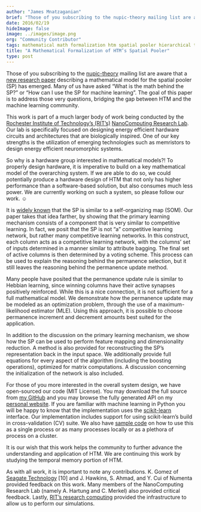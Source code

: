 ```yaml
---
author: "James Mnatzaganian"
brief: "Those of you subscribing to the nupic-theory mailing list are aware that a new research paper describing a mathematical model for the spatial pooler (SP) has emerged. Many of us have asked “What is the math behind the SP?”"
date: 2016/02/19
hideImage: false
image: ../images/image.png
org: "Community Contributor"
tags: mathematical math formalization htm spatial pooler hierarchical temporal memory
title: "A Mathematical Formalization of HTM’s Spatial Pooler"
type: post
---
```


Those of you subscribing to the
[nupic-theory](http://lists.numenta.org/mailman/listinfo/nupic-theory_lists.numenta.org)
mailing list are aware that a [new research paper](http://arxiv.org/abs/1601.06116)
describing a mathematical model for the spatial pooler (SP) has emerged. Many of
us have asked “What is the math behind the SP?” or “How can I use the SP for
machine learning”. The goal of this paper is to address those very questions,
bridging the gap between HTM and the machine learning community.

This work is part of a much larger body of work being conducted by the
[Rochester Institute of Technology’s (RIT’s)](http://www.rit.edu/)
[NanoComputing Research Lab](https://www.rit.edu/kgcoe/nanolab/). Our lab is
specifically focused on designing energy efficient hardware circuits and
architectures that are biologically inspired. One of our key strengths is the
utilization of emerging technologies such as memristors to design energy
efficient neuromorphic systems.

So why is a hardware group interested in mathematical models?! To properly
design hardware, it is imperative to build on a key mathematical model of the
overarching system. If we are able to do so, we could potentially produce a
hardware design of HTM that not only has higher performance than a
software-based solution, but also consumes much less power. We are currently
working on such a system, so please follow our work. ☺

It is [widely known](https://discourse.numenta.org/t/htm-for-ml-ai-researchers/2187)
that the SP is similar to a self-organizing map (SOM). Our paper takes that idea
farther, by showing that the primary learning mechanism consists of a component
that is very similar to competitive learning. In fact, we posit that the SP is
not “a” competitive learning network, but rather many competitive learning
networks. In this construct, each column acts as a competitive learning network,
with the columns’ set of inputs determined in a manner similar to attribute
bagging. The final set of active columns is then determined by a voting scheme.
This process can be used to explain the reasoning behind the permanence
selection, but it still leaves the reasoning behind the permanence update
method.

Many people have posited that the permanence update rule is similar to Hebbian
learning, since winning columns have their active synapses positively
reinforced. While this is a nice connection, it is not sufficient for a full
mathematical model. We demonstrate how the permanence update may be modeled as
an optimization problem, through the use of a maximum-likelihood estimator
(MLE). Using this approach, it is possible to choose permanence increment and
decrement amounts best suited for the application.

In addition to the discussion on the primary learning mechanism, we show how the
SP can be used to perform feature mapping and dimensionality reduction. A method
is also provided for reconstructing the SP’s representation back in the input
space. We additionally provide full equations for every aspect of the algorithm
(including the boosting operations), optimized for matrix computations. A
discussion concerning the initialization of the network is also included.

For those of you more interested in the overall system design, we have
open-sourced our code (MIT License). You may download the full source from
[my GitHub](https://github.com/tehtechguy/mHTM) and you may browse the fully
generated API on my [personal website](http://techtorials.me/mHTM/). If you are
familiar with machine learning in Python you will be happy to know that the
implementation uses the [scikit-learn](http://scikit-learn.org/stable/)
interface. Our implementation includes support for using scikit-learn’s build in
cross-validation (CV) suite. We also have
[sample code](https://github.com/tehtechguy/mHTM/tree/master/src/examples) on
how to use this as a single process or as many processes locally or as a
plethora of process on a cluster.

It is our wish that this work helps the community to further advance the
understanding and application of HTM. We are continuing this work by studying
the temporal memory portion of HTM.

As with all work, it is important to note any contributions. K. Gomez of
[Seagate Technology](http://www.seagate.com/) [10] and J. Hawkins, S. Ahmad, and
Y. Cui of Numenta provided feedback on this work. Many members of the
NanoComputing Research Lab (namely A. Hartung and C. Merkel) also provided
critical feedback. Lastly, [RIT’s research computing](http://rc.rit.edu/)
provided the infrastructure to allow us to perform our simulations.
